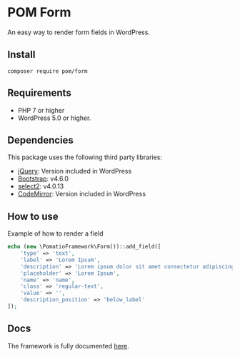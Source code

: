 # POM Form
An easy way to render form fields in WordPress.

## Install
```
composer require pom/form
```

## Requirements
* PHP 7 or higher
* WordPress 5.0 or higher.

## Dependencies
This package uses the following third party libraries:
* [jQuery](https://jquery.com/): Version included in WordPress
* [Bootstrap](https://getbootstrap.com/): v4.6.0
* [select2](https://select2.org/): v4.0.13
* [CodeMirror](https://codemirror.net/): Version included in WordPress

## How to use
Example of how to render a field

```PHP
echo (new \PomatioFramework\Form())::add_field([
    'type' => 'text',
    'label' => 'Lorem Ipsum',
    'description' => 'Lorem ipsum dolor sit amet consectetur adipiscing elit',
    'placeholder' => 'Lorem Ipsum',
    'name' => 'name',
    'class' => 'regular-text',
    'value' => '',
    'description_position' => 'below_label'
]);
```

## Docs
The framework is fully documented [here](docs/index.md).
